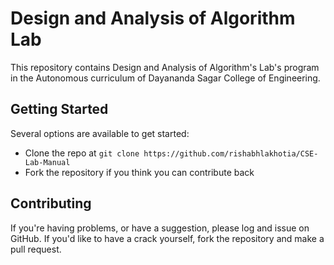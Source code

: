 # Design and Analysis of Algorithm Lab
This repository contains Design and Analysis of Algorithm's Lab's program in the Autonomous curriculum of Dayananda Sagar College of Engineering.

## Getting Started
Several options are available to get started:
* Clone the repo at `git clone https://github.com/rishabhlakhotia/CSE-Lab-Manual`
* Fork the repository if you think you can contribute back

<!-- ## List of the programs
1. Binary Search in a sorted Array -->

## Contributing
If you're having problems, or have a suggestion, please log and issue on GitHub. If you'd like to have a crack yourself, fork the repository and make a pull request.

